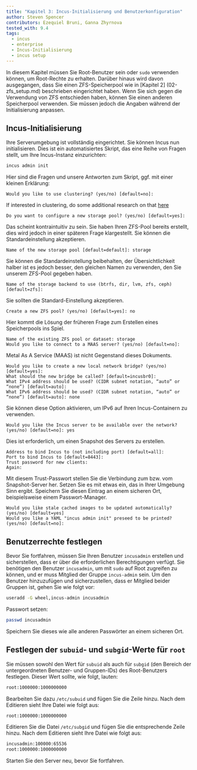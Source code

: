 ```yaml
---
title: "Kapitel 3: Incus-Initialisierung und Benutzerkonfiguration"
author: Steven Spencer
contributors: Ezequiel Bruni, Ganna Zhyrnova
tested_with: 9.4
tags:
  - incus
  - enterprise
  - Incus-Initialisierung
  - incus setup
---
```


In diesem Kapitel müssen Sie Root-Benutzer sein oder `sudo` verwenden können, um Root-Rechte
zu erhalten. Darüber hinaus wird davon ausgegangen, dass Sie einen ZFS-Speicherpool wie in [Kapitel 2] (02-zfs_setup.md) beschrieben eingerichtet haben. Wenn Sie sich gegen die Verwendung von ZFS entschieden haben, können Sie einen anderen Speicherpool verwenden. Sie müssen jedoch die Angaben während der Initialisierung anpassen.

## Incus-Initialisierung

Ihre Serverumgebung ist vollständig eingerichtet. Sie können Incus nun initialisieren. Dies ist ein automatisiertes Skript, das eine Reihe von Fragen stellt, um Ihre Incus-Instanz einzurichten:

```bash
incus admin init
```

Hier sind die Fragen und unsere Antworten zum Skript, ggf. mit einer kleinen Erklärung:

```text
Would you like to use clustering? (yes/no) [default=no]:
```

If interested in clustering, do some additional research on that [here](https://linuxcontainers.org/incus/docs/main/explanation/clustering/)

```text
Do you want to configure a new storage pool? (yes/no) [default=yes]:
```

Das scheint kontraintuitiv zu sein. Sie haben Ihren ZFS-Pool bereits erstellt, dies wird jedoch in einer späteren Frage klargestellt. Sie können die Standardeinstellung akzeptieren.

```text
Name of the new storage pool [default=default]: storage
```

Sie können die Standardeinstellung beibehalten, der Übersichtlichkeit halber ist es jedoch besser, den gleichen Namen zu verwenden, den Sie unserem ZFS-Pool gegeben haben.

```text
Name of the storage backend to use (btrfs, dir, lvm, zfs, ceph) [default=zfs]:
```

Sie sollten die Standard-Einstellung akzeptieren.

```text
Create a new ZFS pool? (yes/no) [default=yes]: no
```

Hier kommt die Lösung der früheren Frage zum Erstellen eines Speicherpools ins Spiel.

```text
Name of the existing ZFS pool or dataset: storage
Would you like to connect to a MAAS server? (yes/no) [default=no]:
```

Metal As A Service (MAAS) ist nicht Gegenstand dieses Dokuments.

```text
Would you like to create a new local network bridge? (yes/no) [default=yes]:
What should the new bridge be called? [default=incusbr0]: 
What IPv4 address should be used? (CIDR subnet notation, “auto” or “none”) [default=auto]:
What IPv6 address should be used? (CIDR subnet notation, “auto” or “none”) [default=auto]: none
```

Sie können diese Option aktivieren, um IPv6 auf Ihren Incus-Containern zu verwenden.

```text
Would you like the Incus server to be available over the network? (yes/no) [default=no]: yes
```

Dies ist erforderlich, um einen Snapshot des Servers zu erstellen.

```text
Address to bind Incus to (not including port) [default=all]:
Port to bind Incus to [default=8443]:
Trust password for new clients:
Again:
```

Mit diesem Trust-Passwort stellen Sie die Verbindung zum bzw. vom Snapshot-Server her. Setzen Sie es mit etwas ein, das in Ihrer Umgebung Sinn ergibt. Speichern Sie diesen Eintrag an einem sicheren Ort, beispielsweise einem Passwort-Manager.

```text
Would you like stale cached images to be updated automatically? (yes/no) [default=yes]
Would you like a YAML "incus admin init" preseed to be printed? (yes/no) [default=no]:
```

## Benutzerrechte festlegen

Bevor Sie fortfahren, müssen Sie Ihren Benutzer `incusadmin` erstellen und sicherstellen, dass er über die erforderlichen Berechtigungen verfügt. Sie benötigen den Benutzer `incusadmin`, um mit `sudo` auf Root zugreifen zu können, und er muss Mitglied der Gruppe `incus-admin` sein. Um den Benutzer hinzuzufügen und sicherzustellen, dass er Mitglied beider Gruppen ist, gehen Sie wie folgt vor:

```bash
useradd -G wheel,incus-admin incusadmin
```

Passwort setzen:

```bash
passwd incusadmin
```

Speichern Sie dieses wie alle anderen Passwörter an einem sicheren Ort.

## Festlegen der `subuid`- und `subgid`-Werte für `root`

Sie müssen sowohl den Wert für `subuid` als auch für `subgid` (den Bereich der untergeordneten Benutzer- und Gruppen-IDs) des Root-Benutzers festlegen. Dieser Wert sollte, wie folgt, lauten:

```bash
root:1000000:1000000000
```

Bearbeiten Sie dazu `/etc/subuid` und fügen Sie die Zeile hinzu. Nach dem Editieren sieht Ihre Datei wie folgt aus:

```bash
root:1000000:1000000000
```

Editieren Sie die Datei `/etc/subgid` und fügen Sie die entsprechende Zeile hinzu. Nach dem Editieren sieht Ihre Datei wie folgt aus:

```bash
incusadmin:100000:65536
root:1000000:1000000000
```

Starten Sie den Server neu, bevor Sie fortfahren.
